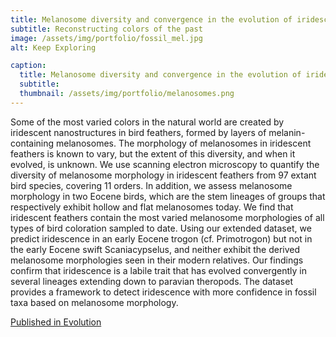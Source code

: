 ```yaml
---
title: Melanosome diversity and convergence in the evolution of iridescent avian feathers
subtitle: Reconstructing colors of the past
image: /assets/img/portfolio/fossil_mel.jpg
alt: Keep Exploring

caption:
  title: Melanosome diversity and convergence in the evolution of iridescent avian feathers
  subtitle: 
  thumbnail: /assets/img/portfolio/melanosomes.png
---
```

Some of the most varied colors in the natural world are created by iridescent nanostructures in bird feathers, formed by layers of melanin-containing melanosomes. The morphology of melanosomes in iridescent feathers is known to vary, but the extent of this diversity, and when it evolved, is unknown. We use scanning electron microscopy to quantify the diversity of melanosome morphology in iridescent feathers from 97 extant bird species, covering 11 orders. In addition, we assess melanosome morphology in two Eocene birds, which are the stem lineages of groups that respectively exhibit hollow and flat melanosomes today. We find that iridescent feathers contain the most varied melanosome morphologies of all types of bird coloration sampled to date. Using our extended dataset, we predict iridescence in an early Eocene trogon (cf. Primotrogon) but not in the early Eocene swift Scaniacypselus, and neither exhibit the derived melanosome morphologies seen in their modern relatives. Our findings confirm that iridescence is a labile trait that has evolved convergently in several lineages extending down to paravian theropods. The dataset provides a framework to detect iridescence with more confidence in fossil taxa based on melanosome morphology.

[Published in Evolution](https://doi-org.ezproxy.princeton.edu/10.1111/evo.13641)

